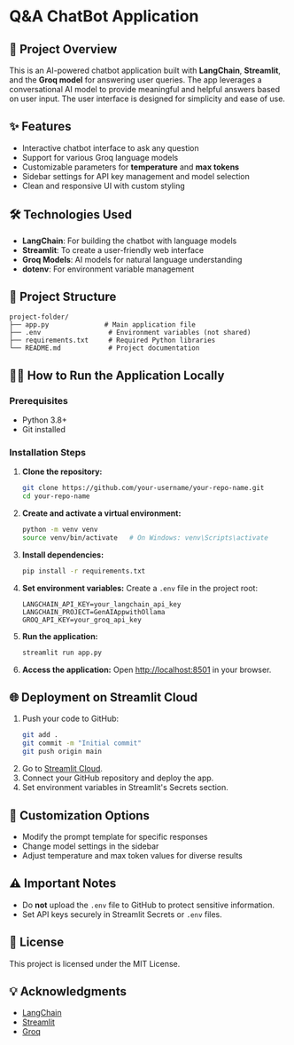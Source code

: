 # Q&A ChatBot Application

## 🚀 Project Overview
This is an AI-powered chatbot application built with **LangChain**, **Streamlit**, and the **Groq model** for answering user queries. The app leverages a conversational AI model to provide meaningful and helpful answers based on user input. The user interface is designed for simplicity and ease of use.

## ✨ Features
- Interactive chatbot interface to ask any question
- Support for various Groq language models
- Customizable parameters for **temperature** and **max tokens**
- Sidebar settings for API key management and model selection
- Clean and responsive UI with custom styling

## 🛠️ Technologies Used
- **LangChain**: For building the chatbot with language models
- **Streamlit**: To create a user-friendly web interface
- **Groq Models**: AI models for natural language understanding
- **dotenv**: For environment variable management

## 📁 Project Structure
```
project-folder/
├── app.py              # Main application file
├── .env                 # Environment variables (not shared)
├── requirements.txt     # Required Python libraries
└── README.md            # Project documentation
```

## 🧑‍💻 How to Run the Application Locally
### Prerequisites
- Python 3.8+
- Git installed

### Installation Steps
1. **Clone the repository:**
   ```bash
   git clone https://github.com/your-username/your-repo-name.git
   cd your-repo-name
   ```

2. **Create and activate a virtual environment:**
   ```bash
   python -m venv venv
   source venv/bin/activate   # On Windows: venv\Scripts\activate
   ```

3. **Install dependencies:**
   ```bash
   pip install -r requirements.txt
   ```

4. **Set environment variables:**
   Create a `.env` file in the project root:
   ```env
   LANGCHAIN_API_KEY=your_langchain_api_key
   LANGCHAIN_PROJECT=GenAIAppwithOllama
   GROQ_API_KEY=your_groq_api_key
   ```

5. **Run the application:**
   ```bash
   streamlit run app.py
   ```

6. **Access the application:**
   Open [http://localhost:8501](http://localhost:8501) in your browser.

## 🌐 Deployment on Streamlit Cloud
1. Push your code to GitHub:
   ```bash
   git add .
   git commit -m "Initial commit"
   git push origin main
   ```
2. Go to [Streamlit Cloud](https://share.streamlit.io/).
3. Connect your GitHub repository and deploy the app.
4. Set environment variables in Streamlit's Secrets section.

## 🔧 Customization Options
- Modify the prompt template for specific responses
- Change model settings in the sidebar
- Adjust temperature and max token values for diverse results

## ⚠️ Important Notes
- Do **not** upload the `.env` file to GitHub to protect sensitive information.
- Set API keys securely in Streamlit Secrets or `.env` files.

## 📜 License
This project is licensed under the MIT License.

## 💡 Acknowledgments
- [LangChain](https://www.langchain.com)
- [Streamlit](https://streamlit.io)
- [Groq](https://groq.com)





